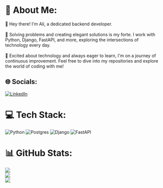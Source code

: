 # 💫 About Me:
👋 Hey there! I'm Ali, a  dedicated backend developer.<br><br>🚀 Solving problems and creating elegant solutions is my forte. I work with Python, Django, FastAPI, and more, exploring the intersections of technology every day. <br><br>🌟 Excited about technology and always eager to learn, I'm on a journey of continuous improvement. Feel free to dive into my repositories and explore the world of coding with me!


## 🌐 Socials:
[![LinkedIn](https://img.shields.io/badge/LinkedIn-%230077B5.svg?logo=linkedin&logoColor=white)](https://linkedin.com/in/ali-hezarpisheh) 

# 💻 Tech Stack:
![Python](https://img.shields.io/badge/python-3670A0?style=for-the-badge&logo=python&logoColor=ffdd54) ![Postgres](https://img.shields.io/badge/postgres-%23316192.svg?style=for-the-badge&logo=postgresql&logoColor=white) ![Django](https://img.shields.io/badge/django-%23092E20.svg?style=for-the-badge&logo=django&logoColor=white) ![FastAPI](https://img.shields.io/badge/FastAPI-005571?style=for-the-badge&logo=fastapi)
# 📊 GitHub Stats:
![](https://github-readme-stats.vercel.app/api?username=AliHezarpisheh&theme=dark&hide_border=true&include_all_commits=false&count_private=false)<br/>
![](https://github-readme-streak-stats.herokuapp.com/?user=AliHezarpisheh&theme=dark&hide_border=true)<br/>
![](https://github-readme-stats.vercel.app/api/top-langs/?username=AliHezarpisheh&theme=dark&hide_border=true&include_all_commits=false&count_private=false&layout=compact)

<!-- Proudly created with GPRM ( https://gprm.itsvg.in ) -->
